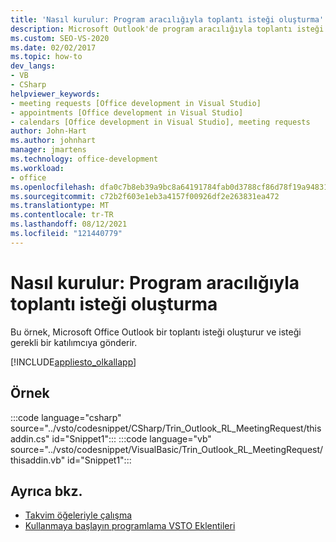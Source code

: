 ```yaml
---
title: 'Nasıl kurulur: Program aracılığıyla toplantı isteği oluşturma'
description: Microsoft Outlook'de program aracılığıyla toplantı isteği oluşturma ve isteği gerekli bir katılımcıya gönderme hakkında bilgi.
ms.custom: SEO-VS-2020
ms.date: 02/02/2017
ms.topic: how-to
dev_langs:
- VB
- CSharp
helpviewer_keywords:
- meeting requests [Office development in Visual Studio]
- appointments [Office development in Visual Studio]
- calendars [Office development in Visual Studio], meeting requests
author: John-Hart
ms.author: johnhart
manager: jmartens
ms.technology: office-development
ms.workload:
- office
ms.openlocfilehash: dfa0c7b8eb39a9bc8a64191784fab0d3788cf86d78f19a948310b6cbcf82e59d
ms.sourcegitcommit: c72b2f603e1eb3a4157f00926df2e263831ea472
ms.translationtype: MT
ms.contentlocale: tr-TR
ms.lasthandoff: 08/12/2021
ms.locfileid: "121440779"
---
```

# <a name="how-to-programmatically-create-a-meeting-request"></a>Nasıl kurulur: Program aracılığıyla toplantı isteği oluşturma
  Bu örnek, Microsoft Office Outlook bir toplantı isteği oluşturur ve isteği gerekli bir katılımcıya gönderir.

 [!INCLUDE[appliesto_olkallapp](../vsto/includes/appliesto-olkallapp-md.md)]

## <a name="example"></a>Örnek
 :::code language="csharp" source="../vsto/codesnippet/CSharp/Trin_Outlook_RL_MeetingRequest/thisaddin.cs" id="Snippet1":::
 :::code language="vb" source="../vsto/codesnippet/VisualBasic/Trin_Outlook_RL_MeetingRequest/thisaddin.vb" id="Snippet1":::

## <a name="see-also"></a>Ayrıca bkz.
- [Takvim öğeleriyle çalışma](../vsto/working-with-calendar-items.md)
- [Kullanmaya başlayın programlama VSTO Eklentileri](../vsto/getting-started-programming-vsto-add-ins.md)
